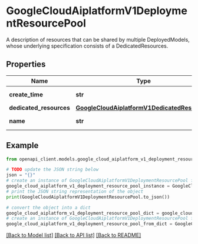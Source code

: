 # GoogleCloudAiplatformV1DeploymentResourcePool

A description of resources that can be shared by multiple DeployedModels, whose underlying specification consists of a DedicatedResources.

## Properties

Name | Type | Description | Notes
------------ | ------------- | ------------- | -------------
**create_time** | **str** | Output only. Timestamp when this DeploymentResourcePool was created. | [optional] [readonly] 
**dedicated_resources** | [**GoogleCloudAiplatformV1DedicatedResources**](GoogleCloudAiplatformV1DedicatedResources.md) |  | [optional] 
**name** | **str** | Immutable. The resource name of the DeploymentResourcePool. Format: &#x60;projects/{project}/locations/{location}/deploymentResourcePools/{deployment_resource_pool}&#x60; | [optional] 

## Example

```python
from openapi_client.models.google_cloud_aiplatform_v1_deployment_resource_pool import GoogleCloudAiplatformV1DeploymentResourcePool

# TODO update the JSON string below
json = "{}"
# create an instance of GoogleCloudAiplatformV1DeploymentResourcePool from a JSON string
google_cloud_aiplatform_v1_deployment_resource_pool_instance = GoogleCloudAiplatformV1DeploymentResourcePool.from_json(json)
# print the JSON string representation of the object
print(GoogleCloudAiplatformV1DeploymentResourcePool.to_json())

# convert the object into a dict
google_cloud_aiplatform_v1_deployment_resource_pool_dict = google_cloud_aiplatform_v1_deployment_resource_pool_instance.to_dict()
# create an instance of GoogleCloudAiplatformV1DeploymentResourcePool from a dict
google_cloud_aiplatform_v1_deployment_resource_pool_from_dict = GoogleCloudAiplatformV1DeploymentResourcePool.from_dict(google_cloud_aiplatform_v1_deployment_resource_pool_dict)
```
[[Back to Model list]](../README.md#documentation-for-models) [[Back to API list]](../README.md#documentation-for-api-endpoints) [[Back to README]](../README.md)



